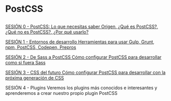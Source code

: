 # PostCSS
## 

[SESIÓN 0 - PostCSS: Lo que necesitas saber
Origen, ¿Qué es PostCSS?, ¿Qué no es PostCSS?, ¿Por qué usarlo?](https://github.com/EscuelaIt/PostCSS-2016/blob/master/Sesion0/PostCSS-Sesion-0.pdf)

[SESIÓN 1 - Entornos de desarrollo
Herramientas para usar Gulp, Grunt, npm, PostCSS, Codepen, Prepros](https://github.com/EscuelaIt/PostCSS-2016/blob/master/Sesion1-Entornos-de-trabajo/PostCSS-Sesion1-Entornos-de-desarrollo.pdf)


[SESIÓN 2 - De Sass a PostCSS
Cómo configurar PostCSS para desarrollar como si fuera Sass](https://github.com/EscuelaIt/PostCSS-2016/tree/master/Sesion2-CSS-del-Futuro)


[SESIÓN 3 - CSS del futuro
Cómo configurar PostCSS para desarrollar con la próxima generación de CSS](https://github.com/EscuelaIt/PostCSS-2016/blob/master/Sesion3-de-Sass-a-PostCSS/PostCSS-Sesion3-De-Sass-a-PostCSS.pdf)


SESIÓN 4 - Plugins
Veremos los plugins más conocidos e interesantes y aprenderemos a crear nuestro propio plugin PostCSS